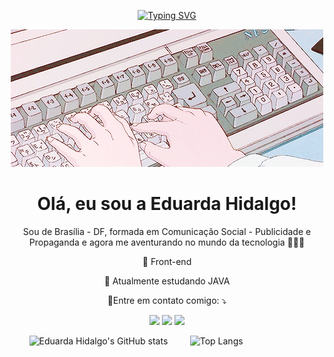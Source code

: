 <p align="center">
<a href="https://git.io/typing-svg"><img src="https://readme-typing-svg.demolab.com?font=Fira+Code&pause=1000&color=ffcbdb&size=35&center=true&width=1000&lines=Hello%2C+world+♥" alt="Typing SVG" /></a>
</p>
<p align="center">
  <img src="https://github.com/EduardaHidalgo/EduardaHidalgo/blob/main/gifreadme.gif" alt="tecnology">
  
<h1 align="center">
  Olá, eu sou a Eduarda Hidalgo!
</h1>

<p align="center"> 
 Sou de Brasília - DF, formada em Comunicação Social - Publicidade e Propaganda e agora me aventurando no mundo da tecnologia 👩🏻‍💻
</p>

<p align="center">
 💚 Front-end
</p>

<p align="center">
 📝 Atualmente estudando JAVA 
</p>
<p align="center">
  💌Entre em contato comigo: ⤵️
</p>
<div align= "center"> 
  
  <a href="https://www.instagram.com/eduarda.hidalgo/" target="_blank"><img src="https://img.shields.io/badge/-Instagram-%23E4405F?style=for-the-badge&logo=instagram&logoColor=white" target="_blank"></a>
  <a href = "mailto:contato.eduardahidalgo@gmail.com"><img src="https://img.shields.io/badge/-Gmail-%23333?style=for-the-badge&logo=gmail&logoColor=white" target="_blank"></a>
  <a href="https://www.linkedin.com/in/eduarda-hidalgo-4a2b99181/" target="_blank"><img src="https://img.shields.io/badge/-LinkedIn-%230077B5?style=for-the-badge&logo=linkedin&logoColor=white" target="_blank"></a> 
  
</div>

&nbsp;&nbsp;&nbsp;&nbsp;&nbsp;&nbsp;&nbsp;  ![Eduarda Hidalgo's GitHub stats](https://github-readme-stats.vercel.app/api?username=EduardaHidalgo&theme=dracula&bg_color=4f4045&show_icons=true&hide_title=true&hide=stars) &nbsp;&nbsp;&nbsp;&nbsp;&nbsp;&nbsp;&nbsp;
![Top Langs](https://github-readme-stats.vercel.app/api/top-langs/?username=EduardaHidalgo&layout=compact)     

        
